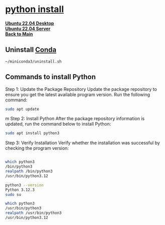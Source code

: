 # **[python install](https://phoenixnap.com/kb/how-to-install-python-3-ubuntu)**

**[Ubuntu 22.04 Desktop](../../ubuntu22-04/desktop-install.md)**\
**[Ubuntu 22.04 Server](../../ubuntu22-04/server-install.md)**\
**[Back to Main](../../../README.md)**

## Uninstall **[Conda](https://www.anaconda.com/docs/getting-started/miniconda/uninstall)**

`~/miniconda3/uninstall.sh`

## Commands to install Python

Step 1: Update the Package Repository
Update the package repository to ensure you get the latest available program version. Run the following command:

```bash
sudo apt update
```

m
Step 2: Install Python
After the package repository information is updated, run the command below to install Python:

```bash
sudo apt install python3
```

Step 3: Verify Installation
Verify whether the installation was successful by checking the program version:

```bash

which python3
/bin/python3
realpath /bin/python3
/usr/bin/python3.12

python3 --version
Python 3.12.3
sudo su

which python3
/usr/bin/python3
realpath /usr/bin/python3
/usr/bin/python3.12


```
